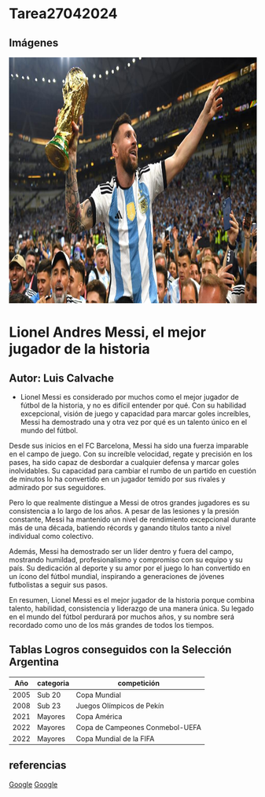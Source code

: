 # Tarea27042024

## Imágenes

<p align="left">
<img src="./Lionel messi.jpg" height="500">
</p>

# Lionel Andres Messi, el mejor jugador de la historia
## Autor: Luis Calvache

- Lionel Messi es considerado por muchos como el mejor jugador de fútbol de la historia, y no es difícil entender por qué. Con su habilidad excepcional, visión de juego y capacidad para marcar goles increíbles, Messi ha demostrado una y otra vez por qué es un talento único en el mundo del fútbol.

Desde sus inicios en el FC Barcelona, Messi ha sido una fuerza imparable en el campo de juego. Con su increíble velocidad, regate y precisión en los pases, ha sido capaz de desbordar a cualquier defensa y marcar goles inolvidables. Su capacidad para cambiar el rumbo de un partido en cuestión de minutos lo ha convertido en un jugador temido por sus rivales y admirado por sus seguidores.

Pero lo que realmente distingue a Messi de otros grandes jugadores es su consistencia a lo largo de los años. A pesar de las lesiones y la presión constante, Messi ha mantenido un nivel de rendimiento excepcional durante más de una década, batiendo récords y ganando títulos tanto a nivel individual como colectivo.

Además, Messi ha demostrado ser un líder dentro y fuera del campo, mostrando humildad, profesionalismo y compromiso con su equipo y su país. Su dedicación al deporte y su amor por el juego lo han convertido en un ícono del fútbol mundial, inspirando a generaciones de jóvenes futbolistas a seguir sus pasos.


En resumen, Lionel Messi es el mejor jugador de la historia porque combina talento, habilidad, consistencia y liderazgo de una manera única. Su legado en el mundo del fútbol perdurará por muchos años, y su nombre será recordado como uno de los más grandes de todos los tiempos.


## Tablas Logros conseguidos con la Selección Argentina
| Año          | categoria    | competición |
|--------------|--------------|--------------|
| 2005         | Sub 20       | Copa Mundial |
| 2008         | Sub 23       | Juegos Olímpicos de Pekín|
| 2021         | Mayores      | Copa América |
| 2022         | Mayores      | Copa de Campeones Conmebol-UEFA|
| 2022         | Mayores      | Copa Mundial de la FIFA|

## referencias
[Google](https://es.wikipedia.org/wiki/Lionel_Messi)
[Google]([https://es.wikipedia.org/wiki/Lionel_Messi](https://www.xtrafondos.com/wallpaper/3840x2160/11266-lionel-messi-copa-mundial-fifa.html))

